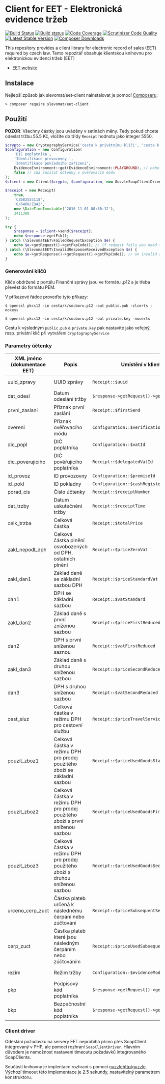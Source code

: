 # Client for EET - Elektronická evidence tržeb

[![Build Status](https://img.shields.io/travis/slevomat/eet-client/master.svg?style=flat-square)](https://travis-ci.org/slevomat/eet-client)
[![Build status](https://img.shields.io/appveyor/ci/slevomat/eet-client/master.svg?style=flat-square)](https://ci.appveyor.com/project/slevomat/eet-client/branch/master)
[![Code Coverage](https://img.shields.io/scrutinizer/coverage/g/slevomat/eet-client.svg?style=flat-square)](https://scrutinizer-ci.com/g/slevomat/eet-client/?branch=master)
[![Scrutinizer Code Quality](https://img.shields.io/scrutinizer/g/slevomat/eet-client.svg?style=flat-square)](https://scrutinizer-ci.com/g/slevomat/eet-client/?branch=master)
[![Latest Stable Version](https://img.shields.io/packagist/v/slevomat/eet-client.svg?style=flat-square)](https://packagist.org/packages/slevomat/eet-client)
[![Composer Downloads](https://img.shields.io/packagist/dt/slevomat/eet-client.svg?style=flat-square)](https://packagist.org/packages/slevomat/eet-client)

This repository provides a client library for electronic record of sales (EET) required by czech law.
Tento repozitář obsahuje klientskou knihovnu pro elektronickou evidenci tržeb (EET)

- [EET website](http://www.etrzby.cz)

## Instalace

Nejlepší způsob jak slevomat/eet-client nainstalovat je pomocí [Composeru](http://getcomposer.org/):

```
> composer require slevomat/eet-client
```

## Použití

**POZOR**: Všechny částky jsou uváděny v setinách měny. Tedy pokud chcete odeslat tržbu 55.5 Kč, vložíte do třídy `Receipt` hodnotu jako integer 5550.
```php
$crypto = new CryptographyService('cesta k privátnímu klíči', 'cesta k veřejnému klíči', 'heslo privátního klíče (nebo prázdný string pokud bez hesla)');
$configuration = new Configuration(
    'DIČ poplatníka',
    'Identifikace provozovny ',
    'Identifikace pokladního zařízení',
    EvidenceEnvironment::get(EvidenceEnvironment::PLAYGROUND), // nebo EvidenceEnvironment::get(EvidenceEnvironment::PRODUCTION) pro komunikaci s produkčním systémem
    false // zda zasílat účtenky v ověřovacím módu
);
$client = new Client($crypto, $configuration, new GuzzleSoapClientDriver(new \GuzzleHttp\Client()));

$receipt = new Receipt(
	true,
	'CZ683555118',
	'0/6460/ZQ42',
	new \DateTimeImmutable('2016-11-01 00:30:12'),
    3411300
);

try {
    $response = $client->send($receipt);
    echo $response->getFik();
} catch (\SlevomatEET\FailedRequestException $e) {
    echo $e->getRequest()->getPkpCode(); // if request fails you need to print the PKP and BKP codes to receipt
} catch (\SlevomatEET\InvalidResponseReceivedException $e) {
    echo $e->getResponse()->getRequest()->getPkpCode(); // on invalid response you need to print the PKP and BKP too
}
```

### Generování klíčů

Klíče obdržené z portálu Finanční správy jsou ve formátu .p12 a je třeba převést do formátu PEM.

V příkazové řádce proveďte tyto příkazy:

```$ openssl pkcs12 -in cesta/k/souboru.p12 -out public.pub -clcerts -nokeys```

```$ openssl pkcs12 -in cesta/k/souboru.p12 -out private.key -nocerts```

Cestu k výsledným `public.pub` a `private.key` pak nastavíte jako veřejný, resp. privátní klíč při vytváření `CryptographyService`

### Parametry účtenky

| XML jméno (dokumentace EET) | Popis                                                                           | Umístění v klientu                             | Poznámka               |
|-----------------------------|---------------------------------------------------------------------------------|------------------------------------------------|------------------------|
| uuid_zpravy                 | UUID zprávy                                                                     | `Receipt::$uuid`                               | automaticky generováno |
| dat_odesl                   | Datum odeslání tržby                                                            | `$response->getRequest()->getSendTime()`       | automaticky generováno |
| prvni_zaslani               | Příznak první zaslání                                                           | `Receipt::$firstSend`                          |                        |
| overeni                     | Příznak ověřovacího módu                                                        | `Configuration::$verificationMode`             | výchozí false          |
| dic_popl                    | DIČ poplatníka                                                                  | `Configuration::$vatId`                        |                        |
| dic_poverujiciho            | DIČ pověřujícího poplatníka                                                     | `Receipt::$delegatedVatId`                     |                        |
| id_provoz                   | ID provozovny                                                                   | `Configuration::$premiseId`                    |                        |
| id_pokl                     | ID pokladny                                                                     | `Configuration::$cashRegisterId`               |                        |
| porad_cis                   | Číslo účtenky                                                                   | `Receipt::$receiptNumber`                      |                        |
| dat_trzby                   | Datum uskutečnění tržby                                                         | `Receipt::$receiptTime`                        |                        |
| celk_trzba                  | Celková částka                                                                  | `Receipt::$totalPrice`                         |                        |
| zakl_nepodl_dph             | Celková částka plnění osvobozených od DPH, ostatních plnění                     | `Receipt::$priceZeroVat`                       |                        |
| zakl_dan1                   | Základ daně se základní sazbou DPH                                              | `Receipt::$priceStandardVat`                   |                        |
| dan1                        | DPH se základní sazbou                                                          | `Receipt::$vatStandard`                        |                        |
| zakl_dan2                   | Základ daně s první zníženou sazbou                                             | `Receipt::$priceFirstReducedVat`               |                        |
| dan2                        | DPH s první sníženou saznou                                                     | `Receipt::$vatFirstReduced`                    |                        |
| zakl_dan3                   | Základ daně s druhou sníženou sazbou                                            | `Receipt::$priceSecondReducedVat`              |                        |
| dan3                        | DPH s druhou sníženou sazbou                                                    | `Receipt::$vatSecondReduced`                   |                        |
| cest_sluz                   | Celková částka v režimu DPH pro cestovní službu                                 | `Receipt::$priceTravelService`                 |                        |
| pouzit_zboz1                | Celková částka v režimu DPH pro prodej použitého zboží se základní sazbou       | `Receipt::$priceUsedGoodsStandardVat`          |                        |
| pouzit_zboz2                | Celková částka v režimu DPH pro prodej použitého zboží s první sníženou sazbou  | `Receipt::$priceUsedGoodsFirstReducedVat`      |                        |
| pouzit_zboz3                | Celková částka v režimu DPH pro prodej použitého zboží s druhou sníženou sazbou | `Receipt::$priceUsedGoodsSecondReducedVat`     |                        |
| urceno_cerp_zuct            | Částka plateb určená k následnému čerpání nebo zúčtování                        | `Receipt::$priceSubsequentSettlement`          |                        |
| cerp_zuct                   | Částka plateb které jsou následným čerpáním nebo zúčtováním                     | `Receipt::$priceUsedSubsequentSettlement`      |                        |
| rezim                       | Režim tržby                                                                     | `Configuration::$evidenceMode`                 | výchozí bežný          |
| pkp                         | Podpisový kód poplatníka                                                        | `$response->getRequest()->getPkpCode()`        |                        |
| bkp                         | Bezpečnostní kód poplatníka                                                     | `$response->getRequest()->getBkpCode()`        |                        |

### Client driver

Odeslání požadavku na servery EET neprobíhá přímo přes SoapClient integrovaný v PHP, ale pomocí rozhraní `SoapClientDriver`. Hlavním důvodem je
nemožnost nastavení timeoutu požadavků integrovaného SoapClienta.

Součástí knihovny je implentace rozhraní s pomocí [guzzlehttp/guzzle](https://packagist.org/packages/guzzlehttp/guzzle). Výchozí timeout této implementace
je 2.5 sekundy, nastavitelný parametrem konstruktoru.
